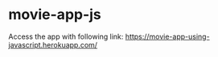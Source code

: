 # movie-app-js


Access the app with following link:
https://movie-app-using-javascript.herokuapp.com/

